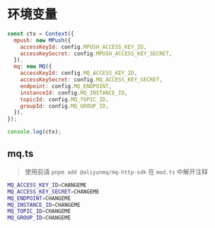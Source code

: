 # 环境变量

```js
const ctx = Context({
  mpush: new MPush({
    accessKeyId: config.MPUSH_ACCESS_KEY_ID,
    accessKeySecret: config.MPUSH_ACCESS_KEY_SECRET,
  }),
  mq: new MQ({
    accessKeyId: config.MQ_ACCESS_KEY_ID,
    accessKeySecret: config.MQ_ACCESS_KEY_SECRET,
    endpoint: config.MQ_ENDPOINT,
    instanceId: config.MQ_INSTANCE_ID,
    topicId: config.MQ_TOPIC_ID,
    groupId: config.MQ_GROUP_ID,
  }),
});

console.log(ctx);
```

## mq.ts

> 使用前请 `pnpm add @aliyunmq/mq-http-sdk`
> 在 `mod.ts` 中解开注释

```bash
MQ_ACCESS_KEY_ID=CHANGEME
MQ_ACCESS_KEY_SECRET=CHANGEME
MQ_ENDPOINT=CHANGEME
MQ_INSTANCE_ID=CHANGEME
MQ_TOPIC_ID=CHANGEME
MQ_GROUP_ID=CHANGEME
```
